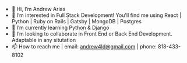 - 👋 Hi, I’m Andrew Arias
- 👀 I’m interested in Full Stack Development! You'll find me using React | Python | Ruby on Rails | Gatsby | MongoDB | Postgres 
- 🌱 I’m currently learning Python & Django
- 💞️ I’m looking to collaborate in Front End or Back End Development. Adaptable in any situtation
- 📫 How to reach me | email: andrew4ld@gmail.com | phone: 818-433-8102

<!---
lta4/lta4 is a ✨ special ✨ repository because its `README.md` (this file) appears on your GitHub profile.
You can click the Preview link to take a look at your changes.
--->
